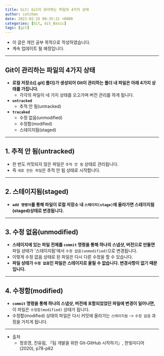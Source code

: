```yaml
---
title: Git) Git이 관리하는 파일의 4가지 상태 
author: cotchan
date: 2021-02-25 08:35:21 +0800 
categories: [Git, Git_Basic]
tags: [git]
---
```


+ 이 글은 개인 공부 목적으로 작성하였습니다.
+ 계속 업데이트 될 예정입니다.

---

## Git이 관리하는 파일의 4가지 상태

+ **로컬 저장소([.git] 폴더)가 생성되어 Git이 관리하는 폴더 내 파일은 아래 4가지 상태를 가집니다.**
  + 각각의 파일이 네 가지 상태를 오고가며 버전 관리를 하게 됩니다.
+ **`untracked`**
  + 추적 안 됨(untracked)
+ **`tracaked`**
  + 수정 없음(unmodified)
  + 수정함(modified)
  + 스테이지됨(staged)

---

## 1. 추적 안 됨(untracked)

+ 한 번도 커밋되지 않은 파일은 `추적 안 됨` 상태로 관리됩니다.
+ 즉 `새로 만든 파일`은 추적 안 됨 상태로 시작합니다.

---

## 2. 스테이지됨(staged)

+ **`add 명령어`를 통해 파일이 로컬 저장소 내 `스테이지(stage)`에 올라가면 스테이지됨(staged)상태로 변경됩니다.**

---

## 3. 수정 없음(unmodified)

+ **스테이지에 있는 파일 전체를 `commit` 명령을 통해 하나의 스냅샷, 버전으로 만들면** 파일 상태가 '스테이지됨'에서 `수정 없음(unmodified)`으로 변경됩니다. 
+ 이렇게 수정 없음 상태로 된 파일은 다시 다른 수정을 할 수 있습니다.
+ **파일 상태가 `수정 없음`인 파일은 스테이지로 올릴 수 없습니다. 변경사항이 없기 때문입니다.**

---

## 4. 수정함(modified)

+ **`commit` 명령을 통해 하나의 스냅샷, 버전에 포함되었었던 파일에 변경이 일어나면,** 이 파일은 `수정함(modified)` 상태가 됩니다.
+ 수정함(modified) 상태의 파일은 다시 커밋에 올라가는 `스테이지됨` -> `수정 없음` 과정을 거치게 됩니다.


---

+ 출처
    + 정호영, 진유림, 『팀 개발을 위한 Git-GitHub 시작하기』, 한빛미디어(2020), p78-p82
